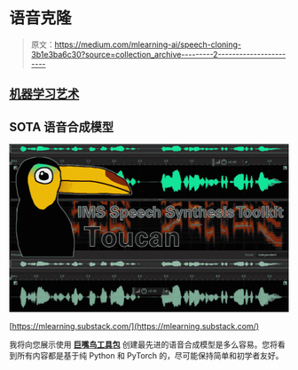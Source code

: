 # 语音克隆

> 原文：<https://medium.com/mlearning-ai/speech-cloning-3b1e3ba6c30?source=collection_archive---------2----------------------->

## [机器学习艺术](https://mlearning.substack.com/)

## SOTA 语音合成模型

[![](img/344a8ec620659794c29b88061148316f.png)](https://mlearning.substack.com/)

[https://mlearning.substack.com/](https://mlearning.substack.com/)

我将向您展示使用 [**巨嘴鸟工具包**](#6109) 创建最先进的语音合成模型是多么容易。您将看到所有内容都是基于纯 Python 和 PyTorch 的，尽可能保持简单和初学者友好。